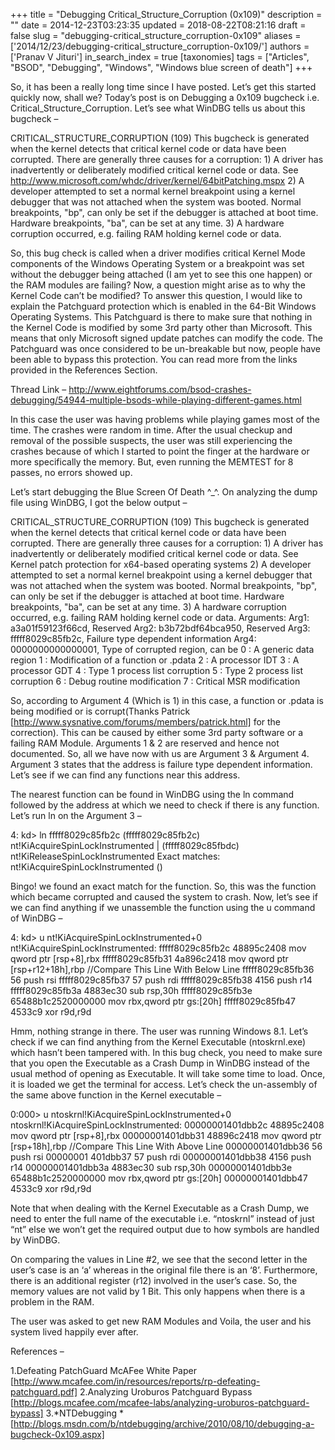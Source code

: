 +++
title = "Debugging Critical_Structure_Corruption (0x109)"
description = ""
date = 2014-12-23T03:23:35
updated = 2018-08-22T08:21:16
draft = false
slug = "debugging-critical_structure_corruption-0x109"
aliases = ['2014/12/23/debugging-critical_structure_corruption-0x109/']
authors = ['Pranav V Jituri']
in_search_index = true
[taxonomies]
tags = ["Articles", "BSOD", "Debugging", "Windows", "Windows blue screen of death"]
+++


So, it has been a really long time since I have posted. Let’s get this started
quickly now, shall we? Today’s post is on Debugging a 0x109 bugcheck i.e.
Critical_Structure_Corruption. Let’s see what WinDBG tells us about this
bugcheck –

CRITICAL_STRUCTURE_CORRUPTION (109) This bugcheck is generated when the kernel
detects that critical kernel code or data have been corrupted. There are
generally three causes for a corruption: 1) A driver has inadvertently or
deliberately modified critical kernel code or data. See 
http://www.microsoft.com/whdc/driver/kernel/64bitPatching.mspx 2) A developer
attempted to set a normal kernel breakpoint using a kernel debugger that was not
attached when the system was booted. Normal breakpoints, "bp", can only be set
if the debugger is attached at boot time. Hardware breakpoints, "ba", can be set
at any time. 3) A hardware corruption occurred, e.g. failing RAM holding kernel
code or data.

So, this bug check is called when a driver modifies critical Kernel Mode
components of the Windows Operating System or a breakpoint was set without the
debugger being attached (I am yet to see this one happen) or the RAM modules are
failing? Now, a question might arise as to why the Kernel Code can’t be
modified? To answer this question, I would like to explain the Patchguard
protection which is enabled in the 64-Bit Windows Operating Systems. This
Patchguard is there to make sure that nothing in the Kernel Code is modified by
some 3rd party other than Microsoft. This means that only Microsoft signed
update patches can modify the code. The Patchguard was once considered to be
un-breakable but now, people have been able to bypass this protection. You can
read more from the links provided in the References Section.

Thread Link – 
http://www.eightforums.com/bsod-crashes-debugging/54944-multiple-bsods-while-playing-different-games.html

In this case the user was having problems while playing games most of the time.
The crashes were random in time. After the usual checkup and removal of the
possible suspects, the user was still experiencing the crashes because of which
I started to point the finger at the hardware or more specifically the memory.
But, even running the MEMTEST for 8 passes, no errors showed up.

Let’s start debugging the Blue Screen Of Death ^_^. On analyzing the dump file
using WinDBG, I got the below output –

CRITICAL_STRUCTURE_CORRUPTION (109) This bugcheck is generated when the kernel
detects that critical kernel code or data have been corrupted. There are
generally three causes for a corruption: 1) A driver has inadvertently or
deliberately modified critical kernel code or data. See Kernel patch protection
for x64-based operating systems 2) A developer attempted to set a normal kernel
breakpoint using a kernel debugger that was not attached when the system was
booted. Normal breakpoints, "bp", can only be set if the debugger is attached at
boot time. Hardware breakpoints, "ba", can be set at any time. 3) A hardware
corruption occurred, e.g. failing RAM holding kernel code or data. Arguments:
Arg1: a3a01f59123f66cd, Reserved Arg2: b3b72bdf64bca950, Reserved Arg3:
fffff8029c85fb2c, Failure type dependent information Arg4: 0000000000000001,
Type of corrupted region, can be 0 : A generic data region 1 : Modification of a
function or .pdata 2 : A processor IDT 3 : A processor GDT 4 : Type 1 process
list corruption 5 : Type 2 process list corruption 6 : Debug routine
modification 7 : Critical MSR modification

So, according to Argument 4 (Which is 1) in this case, a function or .pdata is
being modified or is corrupt(Thanks Patrick
[http://www.sysnative.com/forums/members/patrick.html] for the correction). This
can be caused by either some 3rd party software or a failing RAM Module.
Arguments 1 & 2 are reserved and hence not documented. So, all we have now with
us are Argument 3 & Argument 4. Argument 3 states that the address is failure
type dependent information. Let’s see if we can find any functions near this
address.

The nearest function can be found in WinDBG using the ln command followed by the
address at which we need to check if there is any function. Let’s run ln on the
Argument 3 –

4: kd> ln fffff8029c85fb2c (fffff8029c85fb2c) nt!KiAcquireSpinLockInstrumented |
(fffff8029c85fbdc) nt!KiReleaseSpinLockInstrumented Exact matches:
nt!KiAcquireSpinLockInstrumented ()

Bingo! we found an exact match for the function. So, this was the function which
became corrupted and caused the system to crash. Now, let’s see if we can find
anything if we unassemble the function using the u command of WinDBG –

4: kd> u nt!KiAcquireSpinLockInstrumented+0 nt!KiAcquireSpinLockInstrumented:
fffff8029c85fb2c 48895c2408 mov qword ptr [rsp+8],rbx fffff8029c85fb31
4a896c2418 mov qword ptr [rsp+r12+18h],rbp //Compare This Line With Below Line
fffff8029c85fb36 56 push rsi fffff8029c85fb37 57 push rdi fffff8029c85fb38 4156
push r14 fffff8029c85fb3a 4883ec30 sub rsp,30h fffff8029c85fb3e
65488b1c2520000000 mov rbx,qword ptr gs:[20h] fffff8029c85fb47 4533c9 xor
r9d,r9d

Hmm, nothing strange in there. The user was running Windows 8.1. Let’s check if
we can find anything from the Kernel Executable (ntoskrnl.exe) which hasn’t been
tampered with. In this bug check, you need to make sure that you open the
Executable as a Crash Dump in WinDBG instead of the usual method of opening as
Executable. It will take some time to load. Once, it is loaded we get the
terminal for access. Let’s check the un-assembly of the same above function in
the Kernel executable –

0:000> u ntoskrnl!KiAcquireSpinLockInstrumented+0
ntoskrnl!KiAcquireSpinLockInstrumented: 00000001401dbb2c 48895c2408 mov qword
ptr [rsp+8],rbx 00000001401dbb31 48896c2418 mov qword ptr [rsp+18h],rbp
//Compare This Line With Above Line 00000001401dbb36 56 push rsi 00000001
401dbb37 57 push rdi 00000001401dbb38 4156 push r14 00000001401dbb3a 4883ec30
sub rsp,30h 00000001401dbb3e 65488b1c2520000000 mov rbx,qword ptr gs:[20h]
00000001401dbb47 4533c9 xor r9d,r9d

Note that when dealing with the Kernel Executable as a Crash Dump, we need to
enter the full name of the executable i.e. “ntoskrnl” instead of just “nt” else
we won’t get the required output due to how symbols are handled by WinDBG.

On comparing the values in Line #2, we see that the second letter in the user’s
case is an ‘a’ whereas in the original file there is an ‘8’. Furthermore, there
is an additional register (r12) involved in the user’s case. So, the memory
values are not valid by 1 Bit. This only happens when there is a problem in the
RAM.

The user was asked to get new RAM Modules and Voila, the user and his system
lived happily ever after.

References –

1.Defeating PatchGuard McAFee White Paper
[http://www.mcafee.com/in/resources/reports/rp-defeating-patchguard.pdf]
2.Analyzing Uroburos Patchguard Bypass
[http://blogs.mcafee.com/mcafee-labs/analyzing-uroburos-patchguard-bypass]
3.*NTDebugging *
[http://blogs.msdn.com/b/ntdebugging/archive/2010/08/10/debugging-a-bugcheck-0x109.aspx]